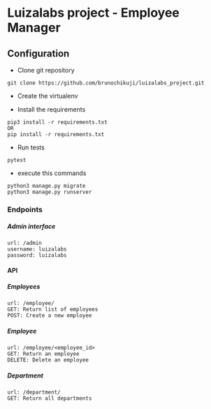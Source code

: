 # Luizalabs project - Employee Manager

## Configuration

- Clone git repository

```
git clone https://github.com/brunochikuji/luizalabs_project.git
```
- Create the virtualenv

- Install the requirements
```
pip3 install -r requirements.txt
OR
pip install -r requirements.txt
```

- Run tests
```
pytest
```

- execute this commands
```
python3 manage.py migrate
python3 manage.py runserver
```


### Endpoints

##### Admin interface
```
url: /admin
username: luizalabs
password: luizalabs
```

#### API
##### Employees
```
url: /employee/
GET: Return list of employees
POST: Create a new employee
```
##### Employee
```
url: /employee/<employee_id>
GET: Return an employee
DELETE: Delete an employee
```

##### Department
```
url: /department/
GET: Return all departments
```
